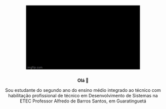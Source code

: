 <h1 align = "center">
  <img src = "https://github.com/GUILEERME/GUILEERME/blob/main/assets/hello-world-seytonic.gif" alt="GIF hello world">
</h1>

<p align = "center">
  <b> Olá 👋 </b>
</p>
  <p align = "center"> Sou estudante do segundo ano do ensino médio integrado ao técnico com habilitação profissional de técnico em Desenvolvimento
             de Sistemas na ETEC Professor Alfredo de Barros Santos, em Guaratinguetá</p>
<br>



